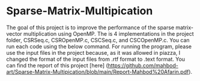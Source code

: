 # Sparse-Matrix-Multipication

The goal of this project is to improve the performance of the sparse matrix-vector multiplication using OpenMP. The is 4 implementations in the project folder, CSRSeq.c, CSROpenMP.c, CSCSeq.c, and CSCOpenMP.c. You can run each code using the below command. For running the program, please use the input files in the project because, as it was allowed in piazza, I changed the format of the input files from .rtf format to .text format. You can find the report of this project [here] (https://github.com/mahbod-art/Sparse-Matrix-Multipication/blob/main/Report-Mahbod%20Afarin.pdf).
